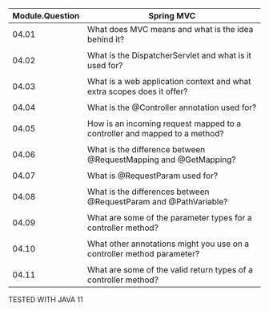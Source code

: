 | Module.Question | Spring MVC                                                                |
|-----------------|---------------------------------------------------------------------------|
| 04.01           | What does MVC means and what is the idea behind it?                       |
|                 |                                                                           |
| 04.02           | What is the DispatcherServlet and what is it used for?                    |
|                 |                                                                           |
| 04.03           | What is a web application context and what extra scopes does it offer?    |
|                 |                                                                           |
| 04.04           | What is the @Controller annotation used for?                              |
|                 |                                                                           |
| 04.05           | How is an incoming request mapped to a controller and mapped to a method? |
|                 |                                                                           |
| 04.06           | What is the difference between @RequestMapping and @GetMapping?           |
|                 |                                                                           |
| 04.07           | What is @RequestParam used for?                                           |
|                 |                                                                           |
| 04.08           | What is the differences between @RequestParam and @PathVariable?          |
|                 |                                                                           |
| 04.09           | What are some of the parameter types for a controller method?             |
|                 |                                                                           |
| 04.10           | What other annotations might you use on a controller method parameter?    |
|                 |                                                                           |
| 04.11           | What are some of the valid return types of a controller method?           |




TESTED WITH JAVA 11